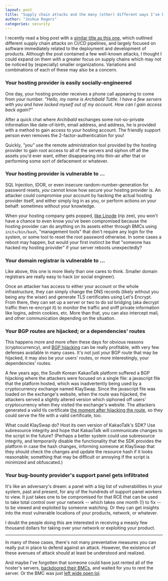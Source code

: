 ```yaml
---
layout: post
title: "Supply chain attacks and the many (other) different ways I've backdoored your dependencies"
author: "Joshua Rogers"
categories: security
---
```


I recently read a blog post with a [similar title as this one](https://kerkour.com/backdoored-dependencies-and-supply-chain-attacks), which outlined different supply chain attacks on CI/CD pipelines, and largely focused on software immediately related to the deployment and development of products. Although the post contained a few well-known attacks, I thought I could expand on them with a greater focus on supply chains which may not be noticed by (especially) smaller organizations. Variations and combinations of each of these may also be a concern.

### Your hosting provider is easily socially-engineered

One day, your hosting provider receives a phone call appearing to come from _your_ number. _"Hello, my name is Archibald Tuttle. I have a few servers with you and have locked myself out of my account. How can I gain access back again?"_

After a quick chat where _Archibald_ exchanges some not-so-private information like date-of-birth, email address, and address, he is provided with a method to gain access to _your_ hosting account. The friendly support person even removes the 2-factor-authentication for you!

Quickly, _"you"_ use the remote administration tool provided by the hosting provider to gain root access to all of the servers and siphon off all the assets you'd ever want, either disappearing into thin-air after that or performing some sort of defacement or whatever.

### Your hosting provider is vulnerable to ...

SQL Injection, IDOR, or even insecure random-number-generation for password resets, _you_ cannot know how secure your hosting provider is. An attacker could compromise your account by hacking the actual hosting provider itself, and either simply log in as you, or perform actions on your behalf: sometimes without your knowledge.

When your hosting company gets popped, [like Linode](https://www.exploit-db.com/papers/25306) (rip zee), you won't have a chance to even know you've been compromised because the hosting provider can do anything on its assets either through BMCs using `init=/bin/bash`, "management tools" that don't require any login for the system, or some tool to reset the root password otherwise. In some cases a reboot may happen, but would your first instinct be that "someone has hacked my hosting provider" if your server reboots unexpectedly? 

### Your domain registrar is vulnerable to ...

Like above, this one is more likely than one cares to think. Smaller domain registrars are really easy to hack (or social engineer).

Once an attacker has access to either your account or the whole infrastructure, they can simply change the DNS records (likely without you being any the wiser) and generate TLS certificates using Let's Encrypt. From there, they can set up a server or two to do ssl bridging (aka decrypt traffic then re-encrypt it) to monitor the traffic and sniff private information like logins, admin cookies, etc. More than that, you can also intercept mail, and other communication depending on the situation.

### Your BGP routes are hijacked; or a dependencies' routes

This happens more and more often these days for obvious reasons (cryptocurrency), and [BGP hijacking](https://www.kentik.com/blog/bgp-hijacks-targeting-cryptocurrency-services/) can be really profitable, with very few defenses available in many cases. It's not just _your_ BGP route that may be hijacked, it may also be your users' routes, or more interestingly, your dependencies' routes.

A few years ago, the South Korean KakaoTalk platform suffered a BGP hijacking where the attackers were focused on a single file: a javascript file that the platform hosted, which was inadvertently being used by a cryptocurrency exchange named KlaySwap. Since the javascript file was loaded on the exchange's website, when the route was hijacked, the attackers served a slightly altered version which siphoned off users' cryptocurrency when they visited the exchange's website. The attackers generated a valid tls certificate [the moment after hijacking the route](https://medium.com/s2wblog/post-mortem-of-klayswap-incident-through-bgp-hijacking-en-3ed7e33de600), so they could serve the file with a valid certificate, too.

What could KlaySwap do? Host its own version of KakaoTalk's SDK? Use subresource integrity and hope that KakaoTalk will communicate changes to the script in the future? (Perhaps a better system could use subresource integrity, and temporarily disable the functionality that the SDK provides the platform in case the hash changes, informing someone at KlaySwap that they should check the changes and update the resource hash if it looks reasonable; something that may be difficult or annoying if the script is minimized and obfuscated.)


### Your bug-bounty provider's support panel gets infiltrated

It's like an adversary's dream: a panel with a big list of vulnerabilities in your system, past and present, for any of the hundreds of support panel workers to view. It just takes one to be compromised for that RCE that can be used to take total control over your network -- which takes one month (!) to fix -- to be viewed and exploited by someone watching. Or they can get insights into the most vulnerable locations of your products, network, or whatever.

I doubt the people doing this are interested in receiving a measly few thousand dollars for taking over your network or exploiting your product.


---

In many of these cases, there's not many preventative measures you can really put in place to defend against an attack. However, the existence of these avenues of attack should at least be understood and realized.

And maybe I've forgotten that someone could have just rented all of the hoster's servers, [backdoored their BMCs](https://therecord.media/two-new-vulnerabilities-found-in-baseboard-software), and waited for you to rent the server. Or the BMC was just [left wide open lol](https://news.ycombinator.com/item?id=21312965). 
